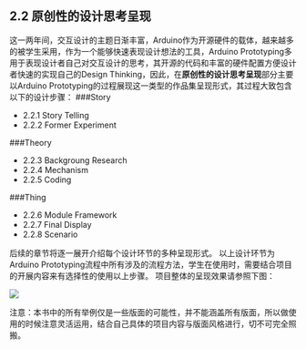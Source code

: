 ## 2.2 原创性的设计思考呈现
这一两年间，交互设计的主题日渐丰富，Arduino作为开源硬件的载体，越来越多的被学生采用，作为一个能够快速表现设计想法的工具，Arduino Prototyping多用于表现设计者自己对交互设计的思考，其开源的代码和丰富的硬件配置方便设计者快速的实现自己的Design Thinking，因此，在**原创性的设计思考呈现**部分主要以Arduino Prototyping的过程展现这一类型的作品集呈现形式，其过程大致包含以下的设计步骤：
###Story
* 2.2.1 Story Telling
* 2.2.2 Former Experiment

###Theory
* 2.2.3 Backgroung Research
* 2.2.4 Mechanism
* 2.2.5 Coding

###Thing
* 2.2.6 Module Framework
* 2.2.7 Final Display
* 2.2.8 Scenario

后续的章节将逐一展开介绍每个设计环节的多种呈现形式。
以上设计环节为Arduino Prototyping流程中所有涉及的流程方法，学生在使用时，需要结合项目的开展内容来有选择性的使用以上步骤。
项目整体的呈现效果请参照下图：

![](http://kitpic.makebi.net/ixd/2.png)


注意：本书中的所有举例仅是一些版面的可能性，并不能涵盖所有版面，所以做使用的时候注意灵活运用，结合自己具体的项目内容与版面风格进行，切不可完全照搬。